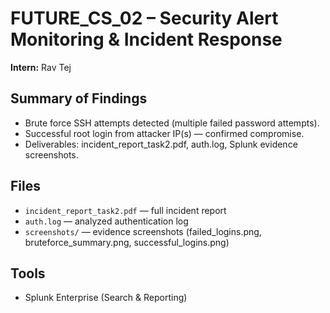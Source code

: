 # FUTURE_CS_02 – Security Alert Monitoring & Incident Response

**Intern:** Rav Tej

## Summary of Findings
- Brute force SSH attempts detected (multiple failed password attempts).
- Successful root login from attacker IP(s) — confirmed compromise.
- Deliverables: incident_report_task2.pdf, auth.log, Splunk evidence screenshots.

## Files
- `incident_report_task2.pdf` — full incident report
- `auth.log` — analyzed authentication log
- `screenshots/` — evidence screenshots (failed_logins.png, bruteforce_summary.png, successful_logins.png)

## Tools
- Splunk Enterprise (Search & Reporting)

